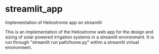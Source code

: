 # streamlit_app
Implementation of Heliostrome app on streamlit

This is an implementation of the Heliostrome web app for the design and sizing of solar powered irrigation systems in a streamlit environment.
It is run through "streamlit run  path/home.py" within a streamlit virtual environment.
